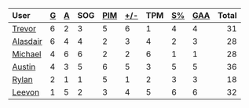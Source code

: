 | User | [G](https://github.com/rylancole/world-juniors/blob/master/STANDINGS.md#goals) | [A](https://github.com/rylancole/world-juniors/blob/master/STANDINGS.md#assists) | SOG | [PIM](https://github.com/rylancole/world-juniors/blob/master/STANDINGS.md#penalties-in-minutes) | [+/-](https://github.com/rylancole/world-juniors/blob/master/STANDINGS.md#plus--minus) | TPM | [S%](https://github.com/rylancole/world-juniors/blob/master/STANDINGS.md#save-percentage) | [GAA](https://github.com/rylancole/world-juniors/blob/master/STANDINGS.md#goals-against-average) | Total |
| :--- | ---- | ---- | ---- | ---- | ---- | ---- | ---- | ---- |  -----: |
| [Trevor](https://github.com/rylancole/world-juniors/blob/master/ROSTERS.md#Trevor) | 6 | 2 | 3 | 5 | 6 | 1 | 4 | 4 | 31 |
| [Alasdair](https://github.com/rylancole/world-juniors/blob/master/ROSTERS.md#Alasdair) | 6 | 4 | 4 | 2 | 3 | 4 | 2 | 3 | 28 |
| [Michael](https://github.com/rylancole/world-juniors/blob/master/ROSTERS.md#Michael) | 4 | 6 | 6 | 2 | 2 | 6 | 1 | 1 | 28 |
| [Austin](https://github.com/rylancole/world-juniors/blob/master/ROSTERS.md#Austin) | 4 | 3 | 5 | 6 | 5 | 3 | 5 | 5 | 36 |
| [Rylan](https://github.com/rylancole/world-juniors/blob/master/ROSTERS.md#Rylan) | 2 | 1 | 1 | 5 | 1 | 2 | 3 | 3 | 18 |
| [Leevon](https://github.com/rylancole/world-juniors/blob/master/ROSTERS.md#Leevon) | 1 | 5 | 2 | 3 | 4 | 5 | 6 | 6 | 32 |

